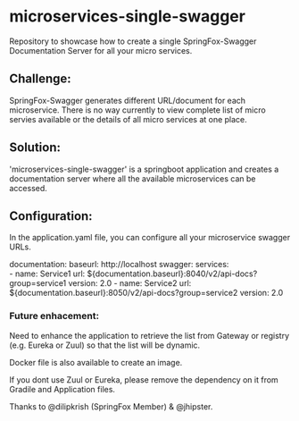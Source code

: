 # microservices-single-swagger
Repository to showcase how to create a single SpringFox-Swagger Documentation Server for all your micro services.

## Challenge:
   SpringFox-Swagger generates different URL/document for each microservice. There is no way currently to view complete list of micro servies available or the details of all micro services at one place.

## Solution:
'microservices-single-swagger' is a springboot application and creates a documentation server where all the available microservices can be accessed.

## Configuration:
In the application.yaml file, you can configure all your microservice swagger URLs.

documentation: 
  baseurl: http://localhost
  swagger: 
    services:   
      - 
        name: Service1
        url: ${documentation.baseurl}:8040/v2/api-docs?group=service1
        version: 2.0
      - 
        name: Service2
        url: ${documentation.baseurl}:8050/v2/api-docs?group=service2
        version: 2.0


### Future enhacement:
   Need to enhance the application to retrieve the list from Gateway or registry (e.g. Eureka or Zuul) so that the list will be dynamic.

Docker file is also available to create an image. 

If you dont use Zuul or Eureka, please remove the dependency on it from Gradile and Application files.

Thanks to @dilipkrish (SpringFox Member) & @jhipster.
